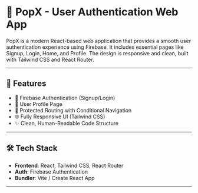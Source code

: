 # 🚀 PopX - User Authentication Web App

PopX is a modern React-based web application that provides a smooth user authentication experience using Firebase. It includes essential pages like Signup, Login, Home, and Profile. The design is responsive and clean, built with Tailwind CSS and React Router.

---

## 📌 Features

- 🔐 Firebase Authentication (Signup/Login)
- 👤 User Profile Page
- 🧭 Protected Routing with Conditional Navigation
- 🌐 Fully Responsive UI (Tailwind CSS)
- ✨ Clean, Human-Readable Code Structure

---

## 🛠️ Tech Stack

- **Frontend**: React, Tailwind CSS, React Router
- **Auth**: Firebase Authentication
- **Bundler**: Vite / Create React App

---


